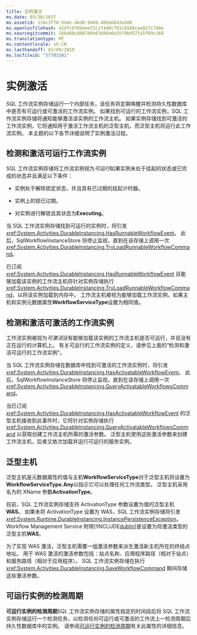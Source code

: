 ```yaml
---
title: 实例激活
ms.date: 03/30/2017
ms.assetid: 134c3f70-5d4e-46d0-9d49-469a6643edd8
ms.openlocfilehash: 41dfc076bdee72c2f4d0c781c6588caa927c740e
ms.sourcegitcommit: 160a88c8087b0e63606e6e35f9bd57fa5f69c168
ms.translationtype: MT
ms.contentlocale: zh-CN
ms.lasthandoff: 03/09/2019
ms.locfileid: "57703391"
---
```

# <a name="instance-activation"></a>实例激活
SQL 工作流实例存储运行一个内部任务，该任务将定期唤醒并检测持久性数据库中是否有可运行或可激活的工作流实例。 如果找到可运行的工作流实例，SQL 工作流实例存储将通知能够激活该实例的工作流主机。 如果实例存储找到可激活的工作流实例，它将通知用于激活工作流主机的泛型主机，而泛型主机将运行此工作流实例。 本主题的以下各节详细说明了实例激活过程。  
  
## <a name="RunnableSection"></a> 检测和激活可运行工作流实例  
 SQL 工作流实例存储将工作流实例视为*可运行*如果实例未处于挂起的状态或已完成的状态并且满足以下条件：  
  
-   实例处于解除锁定状态，并且具有已过期的挂起计时器。  
  
-   实例上的锁已过期。  
  
-   对实例进行解锁且其状态为**Executing**。  
  
 当 SQL 工作流实例存储找到可运行的实例时，将引发 <xref:System.Activities.DurableInstancing.HasRunnableWorkflowEvent>。 此后，SqlWorkflowInstanceStore 将停止监视，直到在该存储上调用一次 <xref:System.Activities.DurableInstancing.TryLoadRunnableWorkflowCommand>。  
  
 已订阅 <xref:System.Activities.DurableInstancing.HasRunnableWorkflowEvent> 且能够加载该实例的工作流主机将针对实例存储执行 <xref:System.Activities.DurableInstancing.TryLoadRunnableWorkflowCommand>，以将该实例加载到内存中。 工作流主机被视为能够加载工作流实例，如果主机和实例元数据属性**WorkflowServiceType**设置为相同值。  
  
## <a name="detecting-and-activating-activatable-workflow-instances"></a>检测和激活可激活的工作流实例  
 工作流实例被视为*可激活*没有能够加载该实例的工作流主机是否可运行，并且没有正在运行的计算机上。 有关可运行的工作流实例的定义，请参见上面的“检测和激活可运行的工作流实例”。  
  
 当 SQL 工作流实例存储在数据库中找到可激活的工作流实例时，将引发 <xref:System.Activities.DurableInstancing.HasActivatableWorkflowEvent>。 此后，SqlWorkflowInstanceStore 将停止监视，直到在该存储上调用一次 <xref:System.Activities.DurableInstancing.QueryActivatableWorkflowsCommand>。  
  
 当已订阅 <xref:System.Activities.DurableInstancing.HasActivatableWorkflowEvent> 的泛型主机接收到此事件时，它将针对实例存储执行 <xref:System.Activities.DurableInstancing.QueryActivatableWorkflowsCommand> 以获取创建工作流主机所需的激活参数。 泛型主机使用这些激活参数来创建工作流主机，后者又依次加载并运行可运行的服务实例。  
  
## <a name="generic-hosts"></a>泛型主机  
 泛型主机是元数据属性的值与主机**WorkflowServiceType**对于泛型主机将设置为**WorkflowServiceType.Any**以指示它可以处理任何工作流类型。 泛型主机采用名为的 XName 参数**ActivationType**。  
  
 目前，SQL 工作流实例存储支持 ActivationType 参数设置为值的泛型主机**WAS**。 如果未将 ActivationType 设置为 WAS，SQL 工作流实例存储将引发 <xref:System.Runtime.DurableInstancing.InstancePersistenceException>。 Workflow Management Service 附带[!INCLUDE[dublin](../../../includes/dublin-md.md)]是设置为将激活类型的泛型主机**WAS**。  
  
 为了实现 WAS 激活，泛型主机需要一组激活参数来派生激活新主机所在的终结点地址。 用于 WAS 激活的激活参数包括：站点名称、应用程序路径（相对于站点）和服务路径（相对于应用程序）。 SQL 工作流实例存储在执行 <xref:System.Activities.DurableInstancing.SaveWorkflowCommand> 期间存储这些激活参数。  
  
## <a name="runnable-instances-detection-period"></a>可运行实例的检测周期  
 **可运行实例的检测周期**SQL 工作流实例存储的属性指定的时间段后将 SQL 工作流实例存储运行一个检测任务，以检测任何可运行或可激活的工作流上一检测周期后持久性数据库中的实例。 请参阅[可运行实例的检测周期](runnable-instances-detection-period.md)有关此属性的详细信息。
